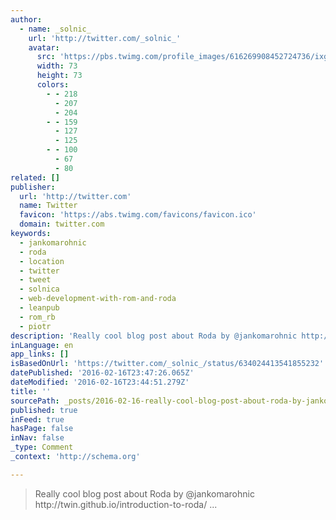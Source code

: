 ```yaml
---
author:
  - name: _solnic_
    url: 'http://twitter.com/_solnic_'
    avatar:
      src: 'https://pbs.twimg.com/profile_images/616269908452724736/ixgpWxkI_bigger.jpg'
      width: 73
      height: 73
      colors:
        - - 218
          - 207
          - 204
        - - 159
          - 127
          - 125
        - - 100
          - 67
          - 80
related: []
publisher:
  url: 'http://twitter.com'
  name: Twitter
  favicon: 'https://abs.twimg.com/favicons/favicon.ico'
  domain: twitter.com
keywords:
  - jankomarohnic
  - roda
  - location
  - twitter
  - tweet
  - solnica
  - web-development-with-rom-and-roda
  - leanpub
  - rom_rb
  - piotr
description: 'Really cool blog post about Roda by @jankomarohnic http://twin.github.io/introduction-to-roda/ ...'
inLanguage: en
app_links: []
isBasedOnUrl: 'https://twitter.com/_solnic_/status/634024413541855232'
datePublished: '2016-02-16T23:47:26.065Z'
dateModified: '2016-02-16T23:44:51.279Z'
title: ''
sourcePath: _posts/2016-02-16-really-cool-blog-post-about-roda-by-jankomarohnic-httptw.md
published: true
inFeed: true
hasPage: false
inNav: false
_type: Comment
_context: 'http://schema.org'

---
```

> Really cool blog post about Roda by &commat;jankomarohnic http&colon;&sol;&sol;twin&period;github&period;io&sol;introduction-to-roda&sol; &period;&period;&period;
